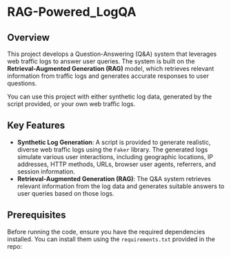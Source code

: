 # RAG-Powered_LogQA
## Overview

This project develops a Question-Answering (Q&A) system that leverages web traffic logs to answer user queries. The system is built on the **Retrieval-Augmented Generation (RAG)** model, which retrieves relevant information from traffic logs and generates accurate responses to user questions.

You can use this project with either synthetic log data, generated by the script provided, or your own web traffic logs.

## Key Features

- **Synthetic Log Generation**: A script is provided to generate realistic, diverse web traffic logs using the `Faker` library. The generated logs simulate various user interactions, including geographic locations, IP addresses, HTTP methods, URLs, browser user agents, referrers, and session information.
- **Retrieval-Augmented Generation (RAG)**: The Q&A system retrieves relevant information from the log data and generates suitable answers to user queries based on those logs.

## Prerequisites

Before running the code, ensure you have the required dependencies installed. You can install them using the `requirements.txt` provided in the repo:
